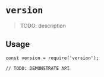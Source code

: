 # `version`

> TODO: description

## Usage

```
const version = require('version');

// TODO: DEMONSTRATE API
```
